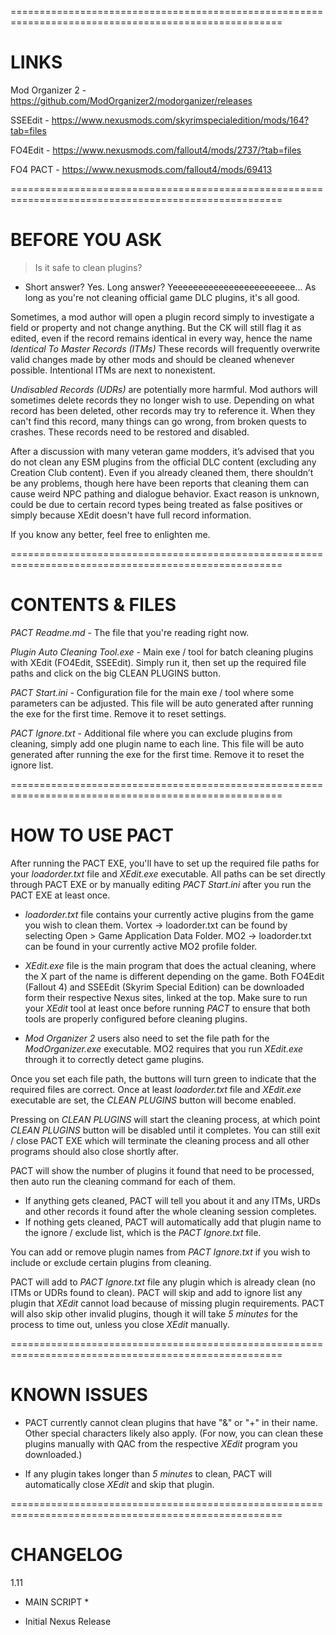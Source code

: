 =====================================================================================================
# LINKS #

Mod Organizer 2 - https://github.com/ModOrganizer2/modorganizer/releases

SSEEdit - https://www.nexusmods.com/skyrimspecialedition/mods/164?tab=files

FO4Edit - https://www.nexusmods.com/fallout4/mods/2737/?tab=files

FO4 PACT - https://www.nexusmods.com/fallout4/mods/69413

=====================================================================================================
# BEFORE YOU ASK #

> Is it safe to clean plugins?

- Short answer? Yes. Long answer?
Yeeeeeeeeeeeeeeeeeeeeeeee... As long as you're not cleaning official game DLC plugins, it's all good.

Sometimes, a mod author will open a plugin record simply to investigate a field or property and not change anything.
But the CK will still flag it as edited, even if the record remains identical in every way, hence the name *Identical To Master Records (ITMs)*
These records will frequently overwrite valid changes made by other mods and should be cleaned whenever possible. Intentional ITMs are next to nonexistent.

*Undisabled Records (UDRs)* are potentially more harmful. Mod authors will sometimes delete records they no longer wish to use.
Depending on what record has been deleted, other records may try to reference it. When they can't find this record,
many things can go wrong, from broken quests to crashes. These records need to be restored and disabled.

After a discussion with many veteran game modders, it’s advised that you do not clean any ESM plugins from the official DLC content (excluding any Creation Club content).
Even if you already cleaned them, there shouldn’t be any problems, though here have been reports that cleaning them can cause weird NPC pathing and dialogue behavior.
Exact reason is unknown, could be due to certain record types being treated as false positives or simply because XEdit doesn't have full record information.

If you know any better, feel free to enlighten me.

=====================================================================================================
# CONTENTS & FILES #

*PACT Readme.md* - The file that you're reading right now.

*Plugin Auto Cleaning Tool.exe* - Main exe / tool for batch cleaning plugins with XEdit (FO4Edit, SSEEdit).
Simply run it, then set up the required file paths and click on the big CLEAN PLUGINS button.

*PACT Start.ini* - Configuration file for the main exe / tool where some parameters can be adjusted.
This file will be auto generated after running the exe for the first time. Remove it to reset settings.

*PACT Ignore.txt* - Additional file where you can exclude plugins from cleaning, simply add one plugin name to each line.
This file will be auto generated after running the exe for the first time. Remove it to reset the ignore list.

=====================================================================================================
# HOW TO USE PACT #

After running the PACT EXE, you'll have to set up the required file paths for your *loadorder.txt* file and *XEdit.exe* executable.
All paths can be set directly through PACT EXE or by manually editing *PACT Start.ini* after you run the PACT EXE at least once.

- *loadorder.txt* file contains your currently active plugins from the game you wish to clean them.
Vortex -> loadorder.txt can be found by selecting Open > Game Application Data Folder. 
MO2 -> loadorder.txt can be found in your currently active MO2 profile folder.

- *XEdit.exe* file is the main program that does the actual cleaning, where the X part of the name is different depending on the game.
Both FO4Edit (Fallout 4) and SSEEdit (Skyrim Special Edition) can be downloaded form their respective Nexus sites, linked at the top.
Make sure to run your *XEdit* tool at least once before running *PACT* to ensure that both tools are properly configured before cleaning plugins.

- *Mod Organizer 2* users also need to set the file path for the *ModOrganizer.exe* executable.
MO2 requires that you run *XEdit.exe* through it to correctly detect game plugins.

Once you set each file path, the buttons will turn green to indicate that the required files are correct.
Once at least *loadorder.txt* file and *XEdit.exe* executable are set, the *CLEAN PLUGINS* button will become enabled.

Pressing on *CLEAN PLUGINS* will start the cleaning process, at which point *CLEAN PLUGINS* button will be disabled until it completes.
You can still exit / close PACT EXE which will terminate the cleaning process and all other programs should also close shortly after.

PACT will show the number of plugins it found that need to be processed, then auto run the cleaning command for each of them.

- If anything gets cleaned, PACT will tell you about it and any ITMs, URDs and other records it found after the whole cleaning session completes.
- If nothing gets cleaned, PACT will automatically add that plugin name to the ignore / exclude list, which is the *PACT Ignore.txt* file.

You can add or remove plugin names from *PACT Ignore.txt* if you wish to include or exclude certain plugins from cleaning.

PACT will add to *PACT Ignore.txt* file any plugin which is already clean (no ITMs or UDRs found to clean).
PACT will skip and add to ignore list any plugin that *XEdit* cannot load because of missing plugin requirements.
PACT will also skip other invalid plugins, though it will take *5 minutes* for the process to time out, unless you close *XEdit* manually.

=====================================================================================================
# KNOWN ISSUES #

- PACT currently cannot clean plugins that have "&" or "+" in their name. Other special characters likely also apply.
(For now, you can clean these plugins manually with QAC from the respective *XEdit* program you downloaded.)

- If any plugin takes longer than *5 minutes* to clean, PACT will automatically close *XEdit* and skip that plugin.

=====================================================================================================
# CHANGELOG #

1.11
* MAIN SCRIPT *
- Initial Nexus Release